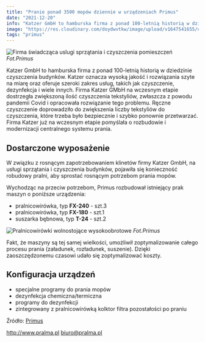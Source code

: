 ```yaml
---
title: "Pranie ponad 3500 mopów dziennie w urządzeniach Primus"
date: "2021-12-20"
info: "Katzer GmbH to hamburska firma z ponad 100-letnią historią w dziedzinie czyszczenia budynków. Katzer oznacza wysoką jakość i rozwiązania szyte na miarę oraz oferuje szeroki zakres usług, takich jak czyszczenie, dezynfekcja i wiele innych. Firma Katzer GMbH na wczesnym etapie dostrzegła zwiększoną ilość czyszczenia tekstyliów, zwłaszcza z powodu pandemii Covid i opracowała rozwiązanie tego problemu. Ręczne czyszczenie doprowadziło do zwiększenia liczby tekstyliów do czyszczenia, które trzeba było bezpiecznie i szybko ponownie przetwarzać. Firma Katzer już na wczesnym etapie pomyślała o rozbudowie i modernizacji centralnego systemu prania."
image: "https://res.cloudinary.com/doydwvtkw/image/upload/v1647541655/uploads/posts/mop__3500_vz5xjx.webp"
tags: "primus"
---
```



![Firma świadcząca uslugi sprzątania i czyszczenia pomieszczeń](https://res.cloudinary.com/doydwvtkw/image/upload/v1647541655/uploads/posts/mop__3500_3_egnw9c.webp)
*Fot.Primus*

Katzer GmbH to hamburska firma z ponad 100-letnią historią w dziedzinie czyszczenia budynków. Katzer oznacza wysoką jakość i rozwiązania szyte na miarę oraz oferuje szeroki zakres usług, takich jak czyszczenie, dezynfekcja i wiele innych. Firma Katzer GMbH na wczesnym etapie dostrzegła zwiększoną ilość czyszczenia tekstyliów, zwłaszcza z powodu pandemii Covid i opracowała rozwiązanie tego problemu. Ręczne czyszczenie doprowadziło do zwiększenia liczby tekstyliów do czyszczenia, które trzeba było bezpiecznie i szybko ponownie przetwarzać. Firma Katzer już na wczesnym etapie pomyślała o rozbudowie i modernizacji centralnego systemu prania.

## Dostarczone wyposażenie

W związku z rosnącym zapotrzebowaniem klinetów firmy Katzer GmbH, na usługi sprzątania i czyszczenia budynków, pojawiła się konieczność robudowy pralni, aby sprostać rosnącym potrzebom prania mopów. 

Wychodząc na przeciw potrzebom, Primus rozbudował istniejący prak maszyn o poniższe urządzenia:

- pralnicowirówka, typ **FX-240** - szt.3
- pralnicowirówka, typ **FX-180** - szt.1
- suszarka bębnowa, typ **T-24**  - szt.2

![Pralnicowirówki wolnostojące wysokoobrotowe](https://res.cloudinary.com/doydwvtkw/image/upload/v1647541655/uploads/posts/mop__3500_2_y3bgcy.webp)
*Fot.Primus*

Fakt, że maszyny są tej samej wielkości, umożliwił zoptymalizowanie całego procesu prania (załadunek, rozładunek, suszenie). Dzięki zaoszczędzonemu czasowi udało się zoptymalizować koszty.

## Konfiguracja urządzeń

- specjalne programy do prania mopów
- dezynfekcja chemiczna/termiczna
- programy do dezynfekcji
- zintegrowany z pralnicowirówką kolktor filtra pozostałości po praniu

Źródło: [Primus](https://primuslaundry.com/washing-3500-mops-a-day-with-primus-laundry)

<http://www.pralma.pl>
<biuro@pralma.pl>